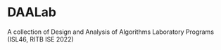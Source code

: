# DAALab
A collection of Design and Analysis of Algorithms Laboratory Programs (ISL46, RITB ISE 2022) 